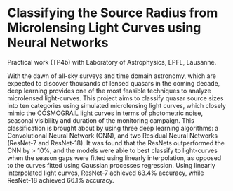 # Classifying the Source Radius from Microlensing Light Curves using Neural Networks

Practical work (TP4b) with Laboratory of Astrophysics, EPFL, Lausanne.

With the dawn of all-sky surveys and time domain astronomy, which are expected to discover thousands of lensed quasars in the coming decade, deep learning provides one of the most feasible techniques to analyze microlensed light-curves. This project aims to classify quasar source sizes into ten categories using simulated microlensing light curves, which closely mimic the COSMOGRAIL light curves in terms of photometric noise, seasonal visibility and duration of the monitoring campaign. This classification is brought about by using three deep learning algorithms: a Convolutional Neural Network (CNN), and two Residual Neural Networks (ResNet-7 and ResNet-18). It was found that the ResNets outperformed the CNN by > 10%, and the models were able to best classify to light-curves when the season gaps were fitted using linearly interpolation, as opposed to the curves fitted using Gaussian processes regression. Using linearly interpolated light curves, ResNet-7 achieved 63.4% accuracy, while ResNet-18 achieved 66.1% accuracy.
